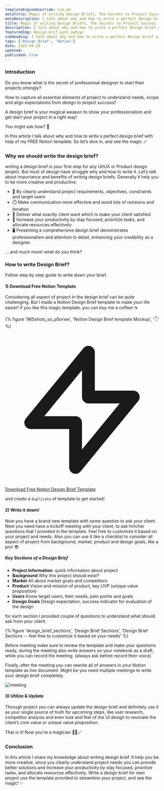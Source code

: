 ```yaml
---
templateEngineOverride: njk,md
metaTitle: Magic of writing Design Briefs, The Secrets to Project Success
metaDescription: I talk about why and how to write a perfect design brief with help of my FREE Notion template. So let’s dive in, and see the magic 🪄 
title: Magic of writing Design Briefs, The Secrets to Project Success
description: I talk about why and how to write a perfect design brief with help of my FREE Notion template. So let’s dive in, and see the magic 🪄
featuredImg: design_brif_post_ow9jyn
subHeading: I talk about why and how to write a perfect design brief with help of my FREE Notion template. So let’s dive in, and see the magic 🪄
tags: ['Design Brief', 'Notion']
date: 2023-04-28
updated:
published: true
---
```


<div class="col-start-3 col-end-9">

### Introduction

Do you know what is the secret of professional designer to start their projects strongly?

How to capture all essential elements of project to understand needs, scope and align expectations from design to project success?

 A design brief is your magical weapon to show your professionalism and get start your project in a right way! 

You might ask how? 🤔

In this article I talk about why and how to write a perfect design brief with help of my FREE Notion template. So let’s dive in, and see the magic 🪄

### Why we should write the design brief?

writing a design brief is your first step for any UI/UX or Product design project. But most of design have struggle why and how to write it. Let’s talk about importance and benefits of writing design briefs. Generally it help you to be more creative and productive.

- 💎 By clearly understand project requirements, objectives, constraints and target users
- ⏱️ Make communication more effective and avoid lots of revisions and iteration
- 🎯 Deliver what exactly client want which is make your client satisfied
- 🚀 Increase your productivity by stay focused, prioritize tasks, and allocate resources effectively
- 🖥️ Presenting a comprehensive design brief demonstrates professionalism and attention to detail, enhancing your credibility as a designer.

… and much more! what do you think?


### How to write Design Brief?
Follow step by step guide to write down your brief.
</div>
<div class="col-start-3 col-end-9">

#### 1) Download Free Notion Template

Considering all aspect of project in the design brief can be quite challenging. But I made a Notion Design Brief template to make your life easier! if you like this magic template, you can buy me a coffee! ☕ 

{% figure '965shots_so_p5orwe', 'Notion Design Brief template Mockup', '👇' %}

 <a href="https://mmdsharifi.gumroad.com/l/designbrief" title="Download now" target="_blank" rel="noreferrer" class="text-center text-blue-800 bg-blue-100 transition-colors hover:text-blue-100 hover:bg-blue-800 dark:text-red-900 dark:bg-blue-700 dark:hover:bg-blue-900 dark:hover:text-blue-900 font-bold tracking-tight text-lg py-3 px-5 mb-5 rounded-md inline-flex items-center justify-center">
            <svg class="inline-block w-5 h-5 mr-2" xmlns="http://www.w3.org/2000/svg" fill="none" viewBox="0 0 24 24" stroke="currentColor">
              <path stroke-linecap="round" stroke-linejoin="round" stroke-width="2" d="M13 10V3L4 14h7v7l9-11h-7z" />
            </svg>
            Download Free Notion Design Brief Template
 </a>


and create a `duplicate` of template to get started!
#### 2) Write it down!

Now you have a brand new template with some question to ask your client. Next you need have a kickoff meeting with your client, to ask him/her questions that I provided in the template.
Feel free to customize it based on your project and needs. Also you can use it like a checklist to consider all aspect of project from background, market, product and design goals, like a pro! 😎
##### Key Sections of a Design Brief

- **Project Information**: quick information about project
- **Background** Why this project should exist?
- **Market** All about market goals and competitors
- **Product** Vision and mission of product, key UVP (unique value proposition)
- **Users** Know target users, their needs, pain points and goals
- **Design Goals** Design expectation, success indicator for evaluation of the design

for each section I provided couple of questions to understand what should ask from your client.

{% figure 'design_brief_sections', 'Design Brief Sections', 'Design Brief Sections -- feel free to customize it based on your needs' %}

Before meeting make sure to review the template and make your questions ready, during the meeting also write answers on your notebook as a draft, while you can record the meeting. (always ask before record their voice)


Finally, after the meeting you can rewrite all of answers in your Notion template as live document. Might be you need multiple meetings to write your design brief completely.

![meeting](https://thumbs.gfycat.com/ConsiderateCalculatingAnnelid-size_restricted.gif)

#### 3) Utilize & Update 
Through project you can always update the design brief and definitely use it as your single source of truth for upcoming steps, like user research, competitor analysis and even look and feel of the UI design to resonate the client’s core value or unique value proposition.

That is it! Now you're a magician 🧙‍♂️🪄


### Conclusion

In this article I share my knowledge about writing design brief. It help you be more creative, since you clearly understand project needs you can provide better solutions and increase your productivity by stay focused, prioritize tasks, and allocate resources effectively. Write a design brief for next project use the template provided to streamline your project, and see the magic! ✨

</div>